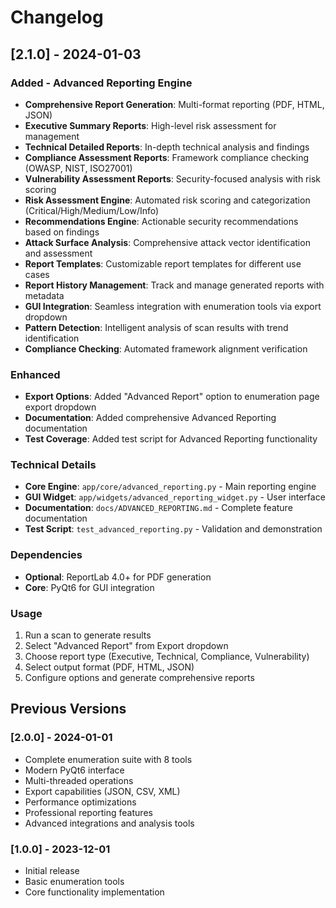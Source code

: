 # Changelog

## [2.1.0] - 2024-01-03

### Added - Advanced Reporting Engine
- **Comprehensive Report Generation**: Multi-format reporting (PDF, HTML, JSON)
- **Executive Summary Reports**: High-level risk assessment for management
- **Technical Detailed Reports**: In-depth technical analysis and findings
- **Compliance Assessment Reports**: Framework compliance checking (OWASP, NIST, ISO27001)
- **Vulnerability Assessment Reports**: Security-focused analysis with risk scoring
- **Risk Assessment Engine**: Automated risk scoring and categorization (Critical/High/Medium/Low/Info)
- **Recommendations Engine**: Actionable security recommendations based on findings
- **Attack Surface Analysis**: Comprehensive attack vector identification and assessment
- **Report Templates**: Customizable report templates for different use cases
- **Report History Management**: Track and manage generated reports with metadata
- **GUI Integration**: Seamless integration with enumeration tools via export dropdown
- **Pattern Detection**: Intelligent analysis of scan results with trend identification
- **Compliance Checking**: Automated framework alignment verification

### Enhanced
- **Export Options**: Added "Advanced Report" option to enumeration page export dropdown
- **Documentation**: Added comprehensive Advanced Reporting documentation
- **Test Coverage**: Added test script for Advanced Reporting functionality

### Technical Details
- **Core Engine**: `app/core/advanced_reporting.py` - Main reporting engine
- **GUI Widget**: `app/widgets/advanced_reporting_widget.py` - User interface
- **Documentation**: `docs/ADVANCED_REPORTING.md` - Complete feature documentation
- **Test Script**: `test_advanced_reporting.py` - Validation and demonstration

### Dependencies
- **Optional**: ReportLab 4.0+ for PDF generation
- **Core**: PyQt6 for GUI integration

### Usage
1. Run a scan to generate results
2. Select "Advanced Report" from Export dropdown
3. Choose report type (Executive, Technical, Compliance, Vulnerability)
4. Select output format (PDF, HTML, JSON)
5. Configure options and generate comprehensive reports

## Previous Versions

### [2.0.0] - 2024-01-01
- Complete enumeration suite with 8 tools
- Modern PyQt6 interface
- Multi-threaded operations
- Export capabilities (JSON, CSV, XML)
- Performance optimizations
- Professional reporting features
- Advanced integrations and analysis tools

### [1.0.0] - 2023-12-01
- Initial release
- Basic enumeration tools
- Core functionality implementation